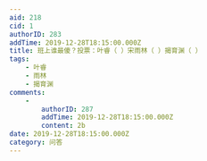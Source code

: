 ```yaml
---
aid: 218
cid: 1
authorID: 283
addTime: 2019-12-28T18:15:00.000Z
title: 班上谁最傻？投票：叶睿（ ）宋雨林（ ）揭育渊（ ）
tags:
    - 叶睿
    - 雨林
    - 揭育渊
comments:
    -
        authorID: 287
        addTime: 2019-12-28T18:15:00.000Z
        content: 2b
date: 2019-12-28T18:15:00.000Z
category: 问答
---
```



